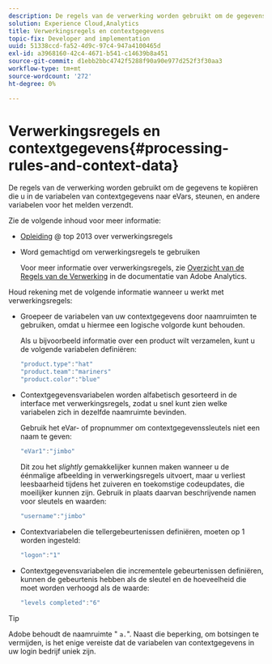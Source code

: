 ```yaml
---
description: De regels van de verwerking worden gebruikt om de gegevens te kopiëren die u in de variabelen van contextgegevens naar eVars, steunen, en andere variabelen voor het melden verzendt.
solution: Experience Cloud,Analytics
title: Verwerkingsregels en contextgegevens
topic-fix: Developer and implementation
uuid: 51338ccd-fa52-4d9c-97c4-947a4100465d
exl-id: a3968160-42c4-4671-b541-c14639b8a451
source-git-commit: d1ebb2bbc4742f5288f90a90e977d252f3f30aa3
workflow-type: tm+mt
source-wordcount: '272'
ht-degree: 0%

---
```


# Verwerkingsregels en contextgegevens{#processing-rules-and-context-data}

De regels van de verwerking worden gebruikt om de gegevens te kopiëren die u in de variabelen van contextgegevens naar eVars, steunen, en andere variabelen voor het melden verzendt.

Zie de volgende inhoud voor meer informatie:

* [Opleiding](https://tv.adobe.com/embed/1181/16506/) @ top 2013 over verwerkingsregels
* Word gemachtigd om verwerkingsregels te gebruiken

   Voor meer informatie over verwerkingsregels, zie [Overzicht van de Regels van de Verwerking](https://experienceleague.adobe.com/docs/analytics/admin/admin-tools/processing-rules/processing-rules.html) in de documentatie van Adobe Analytics.

Houd rekening met de volgende informatie wanneer u werkt met verwerkingsregels:

* Groepeer de variabelen van uw contextgegevens door naamruimten te gebruiken, omdat u hiermee een logische volgorde kunt behouden.

   Als u bijvoorbeeld informatie over een product wilt verzamelen, kunt u de volgende variabelen definiëren:

   ```js
   "product.type":"hat" 
   "product.team":"mariners" 
   "product.color":"blue"
   ```

* Contextgegevensvariabelen worden alfabetisch gesorteerd in de interface met verwerkingsregels, zodat u snel kunt zien welke variabelen zich in dezelfde naamruimte bevinden.

   Gebruik het eVar- of propnummer om contextgegevenssleutels niet een naam te geven:

   ```js
   "eVar1":"jimbo"
   ```

   Dit zou het *slightly* gemakkelijker kunnen maken wanneer u de éénmalige afbeelding in verwerkingsregels uitvoert, maar u verliest leesbaarheid tijdens het zuiveren en toekomstige codeupdates, die moeilijker kunnen zijn. Gebruik in plaats daarvan beschrijvende namen voor sleutels en waarden:

   ```js
   "username":"jimbo"
   ```

* Contextvariabelen die tellergebeurtenissen definiëren, moeten op 1 worden ingesteld:

   ```js
   "logon":"1"
   ```

* Contextgegevensvariabelen die incrementele gebeurtenissen definiëren, kunnen de gebeurtenis hebben als de sleutel en de hoeveelheid die moet worden verhoogd als de waarde:

   ```js
   "levels completed":"6"
   ```

>[!TIP]
>
>Adobe behoudt de naamruimte &quot; `a.`&quot;. Naast die beperking, om botsingen te vermijden, is het enige vereiste dat de variabelen van contextgegevens in uw login bedrijf uniek zijn.
